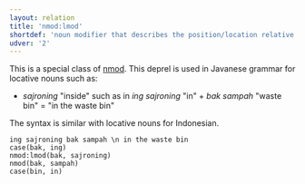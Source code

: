 ```yaml
---
layout: relation
title: 'nmod:lmod'
shortdef: 'noun modifier that describes the position/location relative to its parent noun'
udver: '2'
---
```


This is a special class of [nmod]().
This deprel is used in Javanese grammar for locative nouns such as:
* _sajroning_ "inside" such as in _ing sajroning_ "in" + _bak sampah_ "waste bin" = "in the waste bin"

The syntax is similar with locative nouns for Indonesian.

~~~ sdparse
ing sajroning bak sampah \n in the waste bin
case(bak, ing)
nmod:lmod(bak, sajroning)
nmod(bak, sampah)
case(bin, in)
~~~


<!-- Interlanguage links updated Út 9. května 2023, 20:04:21 CEST -->
